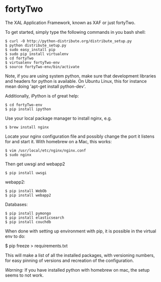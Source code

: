 fortyTwo
========

The XAL Application Framework, known as XAF or just fortyTwo. 


To get started, simply type the following commands in you bash shell:

    $ curl -O http://python-distribute.org/distribute_setup.py
    $ python distribute_setup.py
    $ sudo easy_install pip
    $ sudo pip install virtualenv
    $ cd fortyTwo
    $ virtualenv fortyTwo-env
    $ source fortyTwo-env/bin/activate

Note, if you are using system python, make sure that development libraries and headers for python is available. On Ubuntu Linux, this for instance mean doing 'apt-get install python-dev'.

Additionally, iPython is of great help:

    $ cd fortyTwo-env
    $ pip install ipython

Use your local package manager to install nginx, e.g.

    $ brew install nginx

Locate your nginx configuration file and possibly change the port it listens for and start it. With homebrew on a Mac, this works:

    $ vim /usr/local/etc/nginx/nginx.conf
    $ sudo nginx

Then get uwsgi and webapp2

    $ pip install uwsgi

webapp2:

    $ pip install WebOb
    $ pip install webapp2

Databases:

    $ pip install pymongo
    $ pip install elasticsearch
    $ pip install couchdb

When done with setting up environment with pip, it is possible in the virtual
env to do:
 
   $ pip freeze > requirements.txt

This will make a list of all the installed packages, with versioning numbers,
for easy pinning of versions and recreation of the configuration.

*Warning:* If you have installed python with homebrew on mac, the setup seems to not work.
